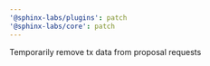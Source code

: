 ```yaml
---
'@sphinx-labs/plugins': patch
'@sphinx-labs/core': patch
---
```


Temporarily remove tx data from proposal requests
